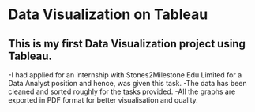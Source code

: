 # Data Visualization on Tableau

## This is my first Data Visualization project using Tableau.

-I had applied for an internship with Stones2Milestone Edu Limited for a Data Analyst position and hence, was given this task.
-The data has been cleaned and sorted roughly for the tasks provided.
-All the graphs are exported in PDF format for better visualisation and quality.
